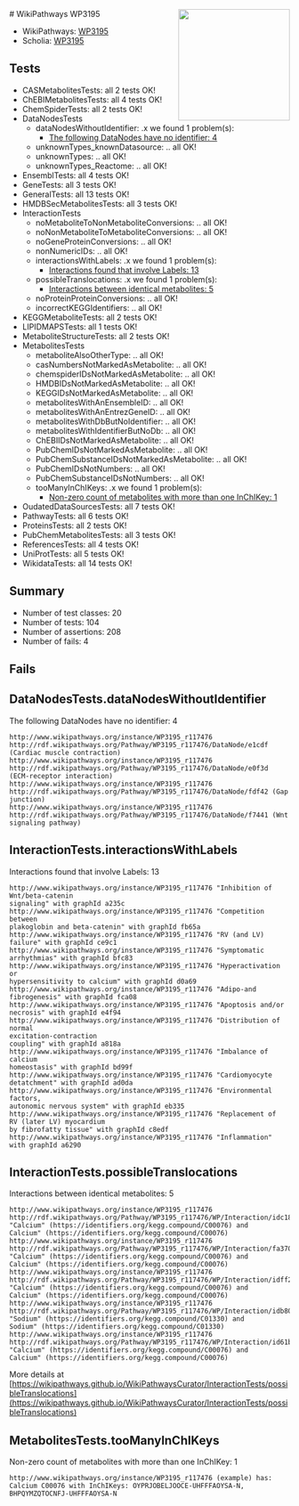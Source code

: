 <img style="float: right; width: 200px" src="https://upload.wikimedia.org/wikipedia/commons/thumb/8/83/Wplogo_with_text_500.png/640px-Wplogo_with_text_500.png" />
# WikiPathways WP3195

* WikiPathways: [WP3195](https://new.wikipathways.org/pathways/WP3195)
* Scholia: [WP3195](https://scholia.toolforge.org/wikipathways/WP3195)
## Tests
* CASMetabolitesTests: all 2 tests OK!
* ChEBIMetabolitesTests: all 4 tests OK!
* ChemSpiderTests: all 2 tests OK!
* DataNodesTests
    * dataNodesWithoutIdentifier: .x we found 1 problem(s):
        * [The following DataNodes have no identifier: 4](#d2d32fa3)
    * unknownTypes_knownDatasource: .. all OK!
    * unknownTypes: .. all OK!
    * unknownTypes_Reactome: .. all OK!
* EnsemblTests: all 4 tests OK!
* GeneTests: all 3 tests OK!
* GeneralTests: all 13 tests OK!
* HMDBSecMetabolitesTests: all 3 tests OK!
* InteractionTests
    * noMetaboliteToNonMetaboliteConversions: .. all OK!
    * noNonMetaboliteToMetaboliteConversions: .. all OK!
    * noGeneProteinConversions: .. all OK!
    * nonNumericIDs: .. all OK!
    * interactionsWithLabels: .x we found 1 problem(s):
        * [Interactions found that involve Labels: 13](#fe97a8bb)
    * possibleTranslocations: .x we found 1 problem(s):
        * [Interactions between identical metabolites: 5](#d59038c8)
    * noProteinProteinConversions: .. all OK!
    * incorrectKEGGIdentifiers: .. all OK!
* KEGGMetaboliteTests: all 2 tests OK!
* LIPIDMAPSTests: all 1 tests OK!
* MetaboliteStructureTests: all 2 tests OK!
* MetabolitesTests
    * metaboliteAlsoOtherType: .. all OK!
    * casNumbersNotMarkedAsMetabolite: .. all OK!
    * chemspiderIDsNotMarkedAsMetabolite: .. all OK!
    * HMDBIDsNotMarkedAsMetabolite: .. all OK!
    * KEGGIDsNotMarkedAsMetabolite: .. all OK!
    * metabolitesWithAnEnsembleID: .. all OK!
    * metabolitesWithAnEntrezGeneID: .. all OK!
    * metabolitesWithDbButNoIdentifier: .. all OK!
    * metabolitesWithIdentifierButNoDb: .. all OK!
    * ChEBIIDsNotMarkedAsMetabolite: .. all OK!
    * PubChemIDsNotMarkedAsMetabolite: .. all OK!
    * PubChemSubstanceIDsNotMarkedAsMetabolite: .. all OK!
    * PubChemIDsNotNumbers: .. all OK!
    * PubChemSubstanceIDsNotNumbers: .. all OK!
    * tooManyInChIKeys: .x we found 1 problem(s):
        * [Non-zero count of metabolites with more than one InChIKey: 1](#a4e4037e)
* OudatedDataSourcesTests: all 7 tests OK!
* PathwayTests: all 6 tests OK!
* ProteinsTests: all 2 tests OK!
* PubChemMetabolitesTests: all 3 tests OK!
* ReferencesTests: all 4 tests OK!
* UniProtTests: all 5 tests OK!
* WikidataTests: all 14 tests OK!


## Summary

* Number of test classes: 20
* Number of tests: 104
* Number of assertions: 208
* Number of fails: 4

## Fails

<a name="d2d32fa3" />

## DataNodesTests.dataNodesWithoutIdentifier

The following DataNodes have no identifier: 4
```
http://www.wikipathways.org/instance/WP3195_r117476 http://rdf.wikipathways.org/Pathway/WP3195_r117476/DataNode/e1cdf (Cardiac muscle contraction)
http://www.wikipathways.org/instance/WP3195_r117476 http://rdf.wikipathways.org/Pathway/WP3195_r117476/DataNode/e0f3d (ECM-receptor interaction)
http://www.wikipathways.org/instance/WP3195_r117476 http://rdf.wikipathways.org/Pathway/WP3195_r117476/DataNode/fdf42 (Gap junction)
http://www.wikipathways.org/instance/WP3195_r117476 http://rdf.wikipathways.org/Pathway/WP3195_r117476/DataNode/f7441 (Wnt signaling pathway)
```

<a name="fe97a8bb" />

## InteractionTests.interactionsWithLabels

Interactions found that involve Labels: 13
```
http://www.wikipathways.org/instance/WP3195_r117476 "Inhibition of Wnt/beta-catenin
signaling" with graphId a235c
http://www.wikipathways.org/instance/WP3195_r117476 "Competition between
plakoglobin and beta-catenin" with graphId fb65a
http://www.wikipathways.org/instance/WP3195_r117476 "RV (and LV) failure" with graphId ce9c1
http://www.wikipathways.org/instance/WP3195_r117476 "Symptomatic
arrhythmias" with graphId bfc83
http://www.wikipathways.org/instance/WP3195_r117476 "Hyperactivation or
hypersensitivity to calcium" with graphId d0a69
http://www.wikipathways.org/instance/WP3195_r117476 "Adipo-and
fibrogenesis" with graphId fca08
http://www.wikipathways.org/instance/WP3195_r117476 "Apoptosis and/or
necrosis" with graphId e4f94
http://www.wikipathways.org/instance/WP3195_r117476 "Distribution of normal
excitation-contraction
coupling" with graphId a818a
http://www.wikipathways.org/instance/WP3195_r117476 "Imbalance of calcium
homeostasis" with graphId bd99f
http://www.wikipathways.org/instance/WP3195_r117476 "Cardiomyocyte
detatchment" with graphId ad0da
http://www.wikipathways.org/instance/WP3195_r117476 "Environmental factors,
autonomic nervous system" with graphId eb335
http://www.wikipathways.org/instance/WP3195_r117476 "Replacement of
RV (later LV) myocardium
by fibrofatty tissue" with graphId c8edf
http://www.wikipathways.org/instance/WP3195_r117476 "Inflammation" with graphId a6290
```

<a name="d59038c8" />

## InteractionTests.possibleTranslocations

Interactions between identical metabolites: 5
```
http://www.wikipathways.org/instance/WP3195_r117476 http://rdf.wikipathways.org/Pathway/WP3195_r117476/WP/Interaction/idc187ff81 "Calcium" (https://identifiers.org/kegg.compound/C00076) and 
Calcium" (https://identifiers.org/kegg.compound/C00076)
http://www.wikipathways.org/instance/WP3195_r117476 http://rdf.wikipathways.org/Pathway/WP3195_r117476/WP/Interaction/fa370 "Calcium" (https://identifiers.org/kegg.compound/C00076) and 
Calcium" (https://identifiers.org/kegg.compound/C00076)
http://www.wikipathways.org/instance/WP3195_r117476 http://rdf.wikipathways.org/Pathway/WP3195_r117476/WP/Interaction/idff24f0c "Calcium" (https://identifiers.org/kegg.compound/C00076) and 
Calcium" (https://identifiers.org/kegg.compound/C00076)
http://www.wikipathways.org/instance/WP3195_r117476 http://rdf.wikipathways.org/Pathway/WP3195_r117476/WP/Interaction/idb803aede "Sodium" (https://identifiers.org/kegg.compound/C01330) and 
Sodium" (https://identifiers.org/kegg.compound/C01330)
http://www.wikipathways.org/instance/WP3195_r117476 http://rdf.wikipathways.org/Pathway/WP3195_r117476/WP/Interaction/id61b0d9c7 "Calcium" (https://identifiers.org/kegg.compound/C00076) and 
Calcium" (https://identifiers.org/kegg.compound/C00076)
```

More details at [https://wikipathways.github.io/WikiPathwaysCurator/InteractionTests/possibleTranslocations](https://wikipathways.github.io/WikiPathwaysCurator/InteractionTests/possibleTranslocations)

<a name="a4e4037e" />

## MetabolitesTests.tooManyInChIKeys

Non-zero count of metabolites with more than one InChIKey: 1
```
http://www.wikipathways.org/instance/WP3195_r117476 (example) has: Calcium C00076 with InChIKeys: OYPRJOBELJOOCE-UHFFFAOYSA-N, BHPQYMZQTOCNFJ-UHFFFAOYSA-N
```

